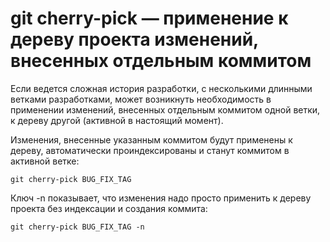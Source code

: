 # git cherry-pick — применение к дереву проекта изменений, внесенных отдельным коммитом

Если ведется сложная история разработки, с несколькими длинными ветками разработками, может возникнуть необходимость в применении изменений, внесенных отдельным коммитом одной ветки, к дереву другой (активной в настоящий момент).

Изменения, внесенные указанным коммитом будут применены к дереву, автоматически проиндексированы и станут коммитом в активной ветке:
```
git cherry-pick BUG_FIX_TAG
```
Ключ -n показывает, что изменения надо просто применить к дереву проекта без индексации и создания коммита:
```
git cherry-pick BUG_FIX_TAG -n
```